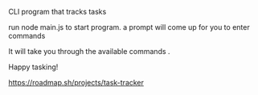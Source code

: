 CLI program that tracks tasks

run node main.js to start program.
a prompt will come up for you to enter commands

It will take you through the available commands . 

Happy tasking!



https://roadmap.sh/projects/task-tracker

